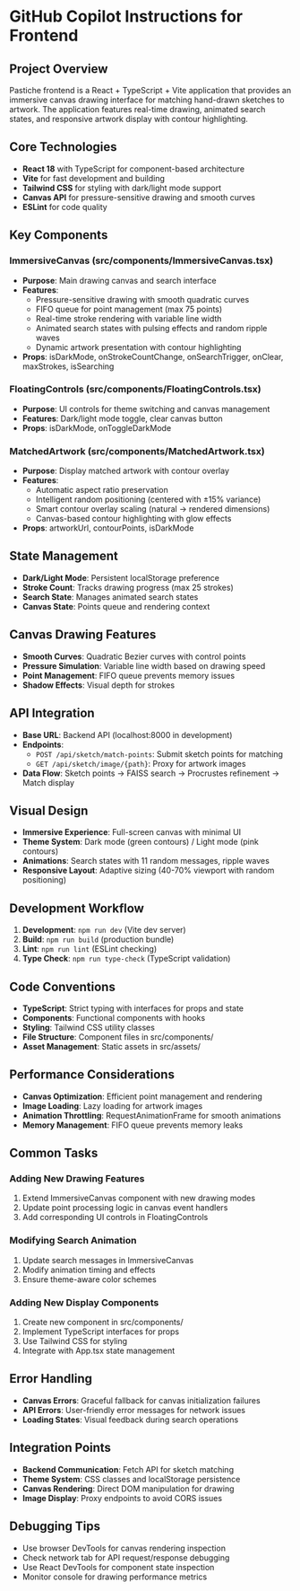 # GitHub Copilot Instructions for Frontend

## Project Overview
Pastiche frontend is a React + TypeScript + Vite application that provides an immersive canvas drawing interface for matching hand-drawn sketches to artwork. The application features real-time drawing, animated search states, and responsive artwork display with contour highlighting.

## Core Technologies
- **React 18** with TypeScript for component-based architecture
- **Vite** for fast development and building
- **Tailwind CSS** for styling with dark/light mode support
- **Canvas API** for pressure-sensitive drawing and smooth curves
- **ESLint** for code quality

## Key Components

### ImmersiveCanvas (src/components/ImmersiveCanvas.tsx)
- **Purpose**: Main drawing canvas and search interface
- **Features**:
  - Pressure-sensitive drawing with smooth quadratic curves
  - FIFO queue for point management (max 75 points)
  - Real-time stroke rendering with variable line width
  - Animated search states with pulsing effects and random ripple waves
  - Dynamic artwork presentation with contour highlighting
- **Props**: isDarkMode, onStrokeCountChange, onSearchTrigger, onClear, maxStrokes, isSearching

### FloatingControls (src/components/FloatingControls.tsx)
- **Purpose**: UI controls for theme switching and canvas management
- **Features**: Dark/light mode toggle, clear canvas button
- **Props**: isDarkMode, onToggleDarkMode

### MatchedArtwork (src/components/MatchedArtwork.tsx)
- **Purpose**: Display matched artwork with contour overlay
- **Features**:
  - Automatic aspect ratio preservation
  - Intelligent random positioning (centered with ±15% variance)
  - Smart contour overlay scaling (natural → rendered dimensions)
  - Canvas-based contour highlighting with glow effects
- **Props**: artworkUrl, contourPoints, isDarkMode

## State Management
- **Dark/Light Mode**: Persistent localStorage preference
- **Stroke Count**: Tracks drawing progress (max 25 strokes)
- **Search State**: Manages animated search states
- **Canvas State**: Points queue and rendering context

## Canvas Drawing Features
- **Smooth Curves**: Quadratic Bezier curves with control points
- **Pressure Simulation**: Variable line width based on drawing speed
- **Point Management**: FIFO queue prevents memory issues
- **Shadow Effects**: Visual depth for strokes

## API Integration
- **Base URL**: Backend API (localhost:8000 in development)
- **Endpoints**:
  - `POST /api/sketch/match-points`: Submit sketch points for matching
  - `GET /api/sketch/image/{path}`: Proxy for artwork images
- **Data Flow**: Sketch points → FAISS search → Procrustes refinement → Match display

## Visual Design
- **Immersive Experience**: Full-screen canvas with minimal UI
- **Theme System**: Dark mode (green contours) / Light mode (pink contours)
- **Animations**: Search states with 11 random messages, ripple waves
- **Responsive Layout**: Adaptive sizing (40-70% viewport with random positioning)

## Development Workflow
1. **Development**: `npm run dev` (Vite dev server)
2. **Build**: `npm run build` (production bundle)
3. **Lint**: `npm run lint` (ESLint checking)
4. **Type Check**: `npm run type-check` (TypeScript validation)

## Code Conventions
- **TypeScript**: Strict typing with interfaces for props and state
- **Components**: Functional components with hooks
- **Styling**: Tailwind CSS utility classes
- **File Structure**: Component files in src/components/
- **Asset Management**: Static assets in src/assets/

## Performance Considerations
- **Canvas Optimization**: Efficient point management and rendering
- **Image Loading**: Lazy loading for artwork images
- **Animation Throttling**: RequestAnimationFrame for smooth animations
- **Memory Management**: FIFO queue prevents memory leaks

## Common Tasks

### Adding New Drawing Features
1. Extend ImmersiveCanvas component with new drawing modes
2. Update point processing logic in canvas event handlers
3. Add corresponding UI controls in FloatingControls

### Modifying Search Animation
1. Update search messages in ImmersiveCanvas
2. Modify animation timing and effects
3. Ensure theme-aware color schemes

### Adding New Display Components
1. Create new component in src/components/
2. Implement TypeScript interfaces for props
3. Use Tailwind CSS for styling
4. Integrate with App.tsx state management

## Error Handling
- **Canvas Errors**: Graceful fallback for canvas initialization failures
- **API Errors**: User-friendly error messages for network issues
- **Loading States**: Visual feedback during search operations

## Integration Points
- **Backend Communication**: Fetch API for sketch matching
- **Theme System**: CSS classes and localStorage persistence
- **Canvas Rendering**: Direct DOM manipulation for drawing
- **Image Display**: Proxy endpoints to avoid CORS issues

## Debugging Tips
- Use browser DevTools for canvas rendering inspection
- Check network tab for API request/response debugging
- Use React DevTools for component state inspection
- Monitor console for drawing performance metrics
